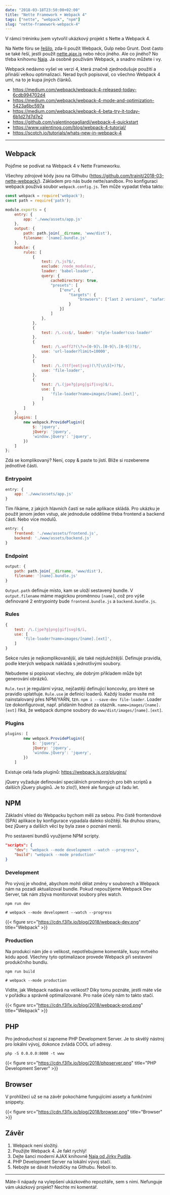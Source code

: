 ```yaml
---
date: "2018-03-18T23:50:00+02:00"
title: "Nette Framework + Webpack 4"
tags: ["nette", "webpack", "npm"]
slug: "nette-framework-webpack-4"
---
```


V rámci tréninku jsem vytvořil ukázkový projekt s Nette a Webpack 4.

<!--more-->

Na Nette fóru se [řešilo](https://forum.nette.org/cs/30333-npm-yarn-vysledne-do-www#p196251), zda-li použít Webpack, Gulp nebo Grunt.
Dost často se také řeší, jestli použít [nette.ajax.js](https://componette.com/vojtech-dobes/nette.ajax.js/) nebo něco jiného.
Ale co jiného? No třeba knihovnu [Naja](https://componette.com/jiripudil/naja/). Ja osobně používám Webpack, a snadno můžete i vy.

Webpack nedávno vyšel ve verzi 4, která značně zjednodušuje použití a přináší velkou optimalizaci. Nerad bych popisoval,
co všechno Webpack 4 umí, na to je kupa jiných článků.

- https://medium.com/webpack/webpack-4-released-today-6cdb994702d4
- https://medium.com/webpack/webpack-4-mode-and-optimization-5423a6bc597a
- https://medium.com/webpack/webpack-4-beta-try-it-today-6b1d27d7d7e2
- https://github.com/valentinogagliardi/webpack-4-quickstart
- https://www.valentinog.com/blog/webpack-4-tutorial/
- https://scotch.io/tutorials/whats-new-in-webpack-4

-----

## Webpack

Pojďme se podívat na Webpack 4 v Nette Frameworku.

Všechny zdrojové kódy jsou na Githubu (https://github.com/trainit/2018-03-nette-webpack/). Základem pro nás bude nette/sandbox.
Pro konfiguraci webpack používá soubor `webpack.config.js`. Ten může vypadat třeba takto:

```javascript
const webpack = require('webpack');
const path = require('path');

module.exports = {
    entry: {
        app: './www/assets/app.js'
    },
    output: {
        path: path.join(__dirname, 'www/dist'),
        filename: '[name].bundle.js'
    },
    module: {
        rules: [
            {
                test: /\.js?$/,
                exclude: /node_modules/,
                loader: 'babel-loader',
                query: {
                    cacheDirectory: true,
                    "presets": [
                        ["env", {
                            "targets": {
                                "browsers": ["last 2 versions", "safari >= 7"]
                            }
                        }]
                    ]
                },
            },
            {
                test: /\.css$/, loader: 'style-loader!css-loader'
            },
            {
                test: /\.woff2?(\?v=[0-9]\.[0-9]\.[0-9])?$/,
                use: 'url-loader?limit=10000',
            },
            {
                test: /\.(ttf|eot|svg)(\?[\s\S]+)?$/,
                use: 'file-loader',
            },
            {
                test: /\.(jpe?g|png|gif|svg)$/i,
                use: [
                    'file-loader?name=images/[name].[ext]',
                ]
            }
        ]
    },
    plugins: [
        new webpack.ProvidePlugin({
            $: 'jquery',
            jQuery: 'jquery',
            'window.jQuery': 'jquery',
        })
    ]
};
```

Zdá se komplikovaný? Není, copy & paste to jistí. Blíže si rozebereme jednotlivé části.

### Entrypoint

```javascript
entry: {
    app: './www/assets/app.js'
}
```

Tím říkáme, z jakých hlavních častí se naše aplikace skládá.
Pro ukázku je použit jenom jeden vstup, ale jednoduše oddělíme třeba frontend a backend části. Nebo více modulů.

```javascript
entry: {
    frontend: './www/assets/frontend.js',
    backend: './www/assets/backend.js'
}
```

### Endpoint

```javascript
output: {
    path: path.join(__dirname, 'www/dist'),
    filename: '[name].bundle.js'
}
```

`Output.path` definuje místo, kam se uloží sestavený bundle. V `output.filename` máme magickou proměnnou `[name]`,
což pro výše definované 2 entrypointy bude `frontend.bundle.js` a `backend.bundle.js`.

### Rules

```javascript
{
    test: /\.(jpe?g|png|gif|svg)$/i,
    use: [
        'file-loader?name=images/[name].[ext]',
    ]
}
```

Sekce rules je nejkomplikovanější, ale také nejduležitější. Definuje pravidla, podle kterých webpack
nakládá s jednotlivými soubory.

Nebudeme si popisovat všechny, ale dobrým příkladem může být generování obrázků.

`Rule.test` je regulární výraz, nejčastěji definujicí koncovky, pro které se pravidlo uplatňuje.
`Rule.use` je  definici loaderů. Každý loader musíte mít nainstalovaný přes NPM/YARN, tzn. `npm i --save-dev file-loader`.
Loader lze dokonfigurovat, např. přidáním hodnot za otazník. `name=images/[name].[ext]` říká, že webpack dumpne soubory
do `www/dist/images/[name].[ext]`.

### Plugins

```javascript
plugins: [
        new webpack.ProvidePlugin({
            $: 'jquery',
            jQuery: 'jquery',
            'window.jQuery': 'jquery',
        })
    ]
```

Existuje celá řada pluginů: https://webpack.js.org/plugins/

jQuery vyžaduje definování speciálních proměnných pro běh scriptů a dalších jQuery pluginů. Je to zlo(!), které ale funguje už řadu let.

## NPM

Základní vhled do Webpacku bychom měli za sebou. Pro čistě frontendové (SPA) aplikace by konfigurace vypadala daleko složitěji.
Na druhou stranu, bez jQuery a dalších věcí by byla zase o poznání menší.

Pro sestavení bundlů využijeme NPM scripty.

```json
"scripts": {
    "dev": "webpack --mode development --watch --progress",
    "build": "webpack --mode production"
}
```

### Development

Pro vývoj je vhodné, abychom mohli dělat změny v souborech a Webpack nám na pozadí aktualizoval bundle.
Pokud nepoužijeme Webpack Dev Server, tak nám zbýva monitorovat soubory přes watch.

```
npm run dev

# webpack --mode development --watch --progress
```

{{< figure src="https://cdn.f3l1x.io/blog/2018/webpack-dev.png" title="Webpack" >}}

### Production

Na produkci nám jde o velikost, nepotřebujeme komentáře, kusy mrtvého kódu apod. Všechny tyto optimalizace provede Webpack při sestavení produkčního bundlu.

```
npm run build

# webpack --mode production
```

Vidíte, jak Webpack nadává na velikost? Díky tomu poznáte, jestli máte vše v pořádku a správně optimalizované.
Pro naše účely nám to takto stačí.

{{< figure src="https://cdn.f3l1x.io/blog/2018/webpack-prod.png" title="Webpack" >}}

## PHP

Pro jednoduchost si zapneme PHP Development Server. Je to skvělý nástroj pro lokální vývoj, dokonce zvládá COOL url adresy.

```
php -S 0.0.0.0:8000 -t www
```

{{< figure src="https://cdn.f3l1x.io/blog/2018/phpserver.png" title="PHP Development Server" >}}

## Browser

V prohlížeci už se na závěr pokocháme fungujícími assety a funkčními snippety.

{{< figure src="https://cdn.f3l1x.io/blog/2018/browser.png" title="Browser" >}}

## Závěr

1. Webpack není složitý.
2. Použijte Webpack 4. Je fakt rychlý!
3. Dejte šanci moderní AJAX knihovně [Naja od Jirky Pudila](https://github.com/jiripudil/Naja).
4. PHP Development Server na lokální vývoj stačí.
5. Nebojte se dávát hvězdičky na Githubu. Nebolí to.

----

Máte-li nápady na vylepšení ukázkového repozitáře, sem s nimi. Nefunguje vám ukázkový projekt? Nechte mi komentář.
